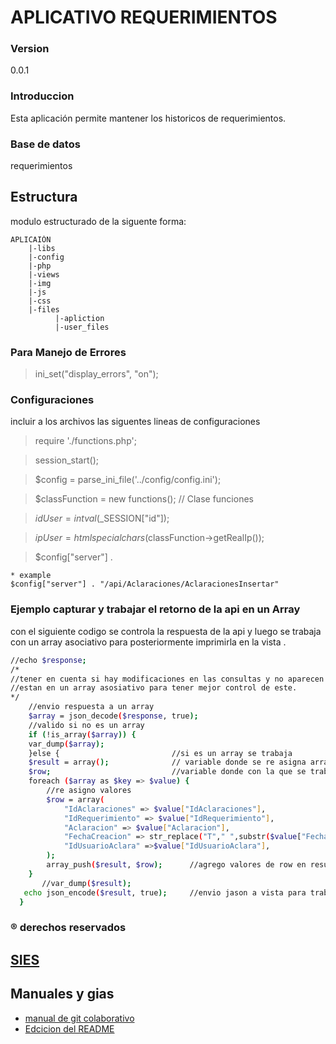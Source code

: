 APLICATIVO REQUERIMIENTOS 
==========
### Version 
0.0.1
### Introduccion
Esta aplicación permite mantener los historicos de requerimientos.
### Base de datos 
requerimientos

Estructura
--------------------
modulo estructurado de la siguente forma:

    APLICAIÓN
        |-libs
        |-config
        |-php
        |-views
        |-img
        |-js
        |-css
        |-files
              |-apliction
              |-user_files

### Para Manejo de Errores
>ini_set("display_errors", "on");
### Configuraciones
incluir a los archivos las siguentes lineas de configuraciones 
>require './functions.php';

>session_start();

>$config = parse_ini_file('../config/config.ini');

>$classFunction = new functions(); // Clase funciones

>$idUser = intval($_SESSION["id"]);

>$ipUser = htmlspecialchars($classFunction->getRealIp());

>$config["server"] .
    
    * example 
    $config["server"] . "/api/Aclaraciones/AclaracionesInsertar"
### Ejemplo capturar y trabajar el retorno de la api en un Array 
con el siguiente codigo se controla la respuesta de la api y luego se trabaja con un array asociativo para
posteriormente imprimirla en la vista .

```sh
//echo $response;
/*
//tener en cuenta si hay modificaciones en las consultas y no aparecen los datos es porque
//estan en un array asosiativo para tener mejor control de este.
*/
    //envio respuesta a un array 
    $array = json_decode($response, true);
    //valido si no es un array
    if (!is_array($array)) {
    var_dump($array);
    }else {                         //si es un array se trabaja 
    $result = array();              // variable donde se re asigna array
    $row;                           //variable donde con la que se trabaja el array 
    foreach ($array as $key => $value) {
        //re asigno valores
        $row = array(
            "IdAclaraciones" => $value["IdAclaraciones"],
            "IdRequerimiento" => $value["IdRequerimiento"],
            "Aclaracion" => $value["Aclaracion"],
            "FechaCreacion" => str_replace("T"," ",substr($value["FechaCreacion"],0,16)), // con str_ireplace remplael valor t que me retona la consulta y substr controlo las cadenas a mostar
            "IdUsuarioAclara" =>$value["IdUsuarioAclara"],
        );
        array_push($result, $row);      //agrego valores de row en result 
    }
       //var_dump($result);
   echo json_encode($result, true);     //envio jason a vista para trabajarlo
  }
```
### ® derechos reservados
[SIES](http://www.siesweb.com/)
--------------------
Manuales y gias 
--------------------
* [manual de git colaborativo](http://www.cristalab.com/tutoriales/como-colaborar-en-un-proyecto-en-github-c112327l/)
* [Edcicion del README](http://dillinger.io/)